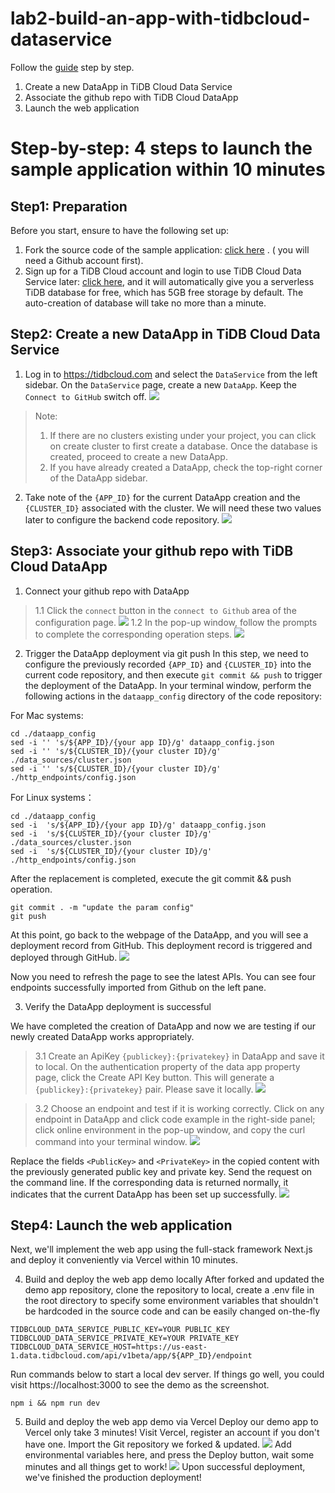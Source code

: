 # lab2-build-an-app-with-tidbcloud-dataservice

Follow the [guide](https://github.com/tidbcloud/data-service-example) step by step.
1. Create a new DataApp in TiDB Cloud Data Service
2. Associate the github repo with TiDB Cloud DataApp
3. Launch the web application


# Step-by-step: 4 steps to launch the sample application within 10 minutes
## Step1: Preparation
Before you start, ensure to have the following set up:
1. Fork the source code of the sample application: [click here](https://github.com/tidbcloud/data-service-example/fork) . ( you will need a Github account first).
2. Sign up for a TiDB Cloud account and login to use TiDB Cloud Data Service later: [click here](https://tidbcloud.com/console/data-service), and it will automatically give you a serverless TiDB database for free, which has 5GB free storage by default. The auto-creation of database will take no more than a minute.

## Step2: Create a new DataApp in TiDB Cloud Data Service
1. Log in to https://tidbcloud.com and select the `DataService` from the left sidebar. On the `DataService` page, create a new `DataApp`. Keep the `Connect to GitHub` switch off.
![](./image/create_data_app.png)

> Note:
> 1. If there are no clusters existing under your project, you can click on create cluster to first create a database. Once the database is created, proceed to create a new DataApp.
> 2. If you have already created a DataApp, check the top-right corner of the DataApp sidebar.

2. Take note of the `{APP_ID}` for the current DataApp creation and the `{CLUSTER_ID}` associated with the cluster. We will need these two values later to configure the backend code repository.
![](./image/data_app_info.png)

## Step3: Associate your github repo with TiDB Cloud DataApp
1. Connect your github repo with DataApp

> 1.1 Click the `connect` button in the `connect to Github` area of the configuration page.
![](./image/connect_to_github.png)
> 1.2 In the pop-up window, follow the prompts to complete the corresponding operation steps.
![](./image/connect_to_github_config.png)

2. Trigger the DataApp deployment via git push
In this step, we need to configure the previously recorded `{APP_ID}` and `{CLUSTER_ID}` into the current code repository, and then execute `git commit && push` to trigger the deployment of the DataApp.
In your terminal window, perform the following actions in the `dataapp_config` directory of the code repository:

For Mac systems:
```
cd ./dataapp_config
sed -i '' 's/${APP_ID}/{your app ID}/g' dataapp_config.json
sed -i '' 's/${CLUSTER_ID}/{your cluster ID}/g' ./data_sources/cluster.json
sed -i '' 's/${CLUSTER_ID}/{your cluster ID}/g' ./http_endpoints/config.json
```

For Linux systems：
```
cd ./dataapp_config
sed -i  's/${APP_ID}/{your app ID}/g' dataapp_config.json
sed -i  's/${CLUSTER_ID}/{your cluster ID}/g' ./data_sources/cluster.json
sed -i  's/${CLUSTER_ID}/{your cluster ID}/g' ./http_endpoints/config.json
```
After the replacement is completed, execute the git commit && push operation.
```
git commit . -m "update the param config"
git push
```

At this point, go back to the webpage of the DataApp, and you will see a deployment record from GitHub. This deployment record is triggered and deployed through GitHub.
![](./image/dataapp_deploylog.png)

Now you need to refresh the page to see the latest APIs. You can see four endpoints successfully imported from Github on the left pane.

3. Verify the DataApp deployment is successful

We have completed the creation of DataApp and now we are testing if our newly created DataApp works appropriately.

> 3.1 Create an ApiKey `{publickey}:{privatekey}` in DataApp and save it to local.
On the authentication property of the data app property page, click the Create API Key button. This will generate a `{publickey}:{privatekey}` pair.  Please save it locally.
![](./image/connect_api_key.png)

> 3.2 Choose an endpoint and test if it is working correctly.
Click on any endpoint in DataApp and click code example in the right-side panel; click online environment in the pop-up window, and copy the curl command into your terminal window.
![](./image/code_example.png)

Replace the fields `<PublicKey>` and `<PrivateKey>` in the copied content with the previously generated public key and private key. Send the request on the command line. If the corresponding data is returned normally, it indicates that the current DataApp has been set up successfully.
![](./image/curl_result.png)

## Step4: Launch the web application
  
Next, we'll implement the web app using the full-stack framework Next.js and deploy it conveniently via Vercel within 10 minutes.

4. Build and deploy the web app demo locally
After forked and updated the demo app repository, clone the repository to local, create a .env file in the root directory to specify some environment variables that shouldn't be hardcoded in the source code and can be easily changed on-the-fly
```
TIDBCLOUD_DATA_SERVICE_PUBLIC_KEY=YOUR PUBLIC_KEY
TIDBCLOUD_DATA_SERVICE_PRIVATE_KEY=YOUR PRIVATE_KEY
TIDBCLOUD_DATA_SERVICE_HOST=https://us-east-1.data.tidbcloud.com/api/v1beta/app/${APP_ID}/endpoint
```
Run commands below to start a local dev server. If things go well, you could visit https://localhost:3000 to see the demo as the screenshot.
```
npm i && npm run dev
```
5. Build and deploy the web app demo via Vercel
Deploy our demo app to Vercel only take 3 minutes! Visit Vercel, register an account if you don't have one. Import the Git repository we forked & updated.
![](./image/import_to_vercel.png)
Add environmental variables here, and press the Deploy button, wait some minutes and all things get to work!
![](./image/config_vercel.png)
Upon successful deployment, we've finished the production deployment!
